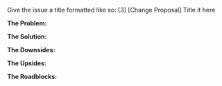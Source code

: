 Give the issue a title formatted like so: [3] [Change Proposal] Title it here

**The Problem:**

**The Solution:**

**The Downsides:**

**The Upsides:**

**The Roadblocks:**
